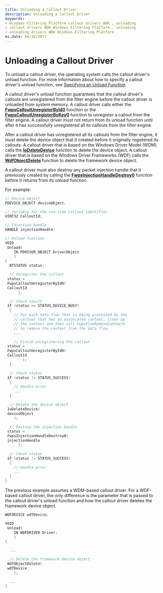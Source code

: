 ```yaml
---
title: Unloading a Callout Driver
description: Unloading a Callout Driver
keywords:
- Windows Filtering Platform callout drivers WDK , unloading
- callout drivers WDK Windows Filtering Platform , unloading
- unloading drivers WDK Windows Filtering Platform
ms.date: 04/20/2017
---
```


# Unloading a Callout Driver


To unload a callout driver, the operating system calls the callout driver's unload function. For more information about how to specify a callout driver's unload function, see [Specifying an Unload Function](specifying-an-unload-function.md).

A callout driver's unload function guarantees that the callout driver's callouts are unregistered from the filter engine before the callout driver is unloaded from system memory. A callout driver calls either the [**FwpsCalloutUnregisterById0**](/windows-hardware/drivers/ddi/fwpsk/nf-fwpsk-fwpscalloutunregisterbyid0) function or the [**FwpsCalloutUnregisterByKey0**](/windows-hardware/drivers/ddi/fwpsk/nf-fwpsk-fwpscalloutunregisterbykey0) function to unregister a callout from the filter engine. A callout driver must not return from its unload function until after it has successfully unregistered all its callouts from the filter engine.

After a callout driver has unregistered all its callouts from the filter engine, it must delete the device object that it created before it originally registered its callouts. A callout driver that is based on the Windows Driver Model (WDM) calls the [**IoDeleteDevice**](/windows-hardware/drivers/ddi/wdm/nf-wdm-iodeletedevice) function to delete the device object. A callout driver that is based on the Windows Driver Frameworks (WDF) calls the [**WdfObjectDelete**](/windows-hardware/drivers/ddi/wdfobject/nf-wdfobject-wdfobjectdelete) function to delete the framework device object.

A callout driver must also destroy any packet injection handle that it previously created by calling the [**FwpsInjectionHandleDestroy0**](/windows-hardware/drivers/ddi/fwpsk/nf-fwpsk-fwpsinjectionhandledestroy0) function before it returns from its unload function.

For example:

```C++
// Device object
PDEVICE_OBJECT deviceObject;

// Variable for the run-time callout identifier
UINT32 CalloutId;

// Injection handle
HANDLE injectionHandle;

// Unload function
VOID
 Unload(
    IN PDRIVER_OBJECT DriverObject
    )
{
  NTSTATUS status;

  // Unregister the callout
 status =
 FwpsCalloutUnregisterById0(
 CalloutId
      );

  // Check result
 if (status == STATUS_DEVICE_BUSY)
  {
    // For each data flow that is being processed by the
    // callout that has an associated context, clean up
    // the context and then call FwpsFlowRemoveContext0
    // to remove the context from the data flow.
    ...

    // Finish unregistering the callout
 status =
 FwpsCalloutUnregisterById0(
 CalloutId
        );
  }

  // Check status
 if (status != STATUS_SUCCESS)
  {
    // Handle error
    ...
  }

  // Delete the device object
 IoDeleteDevice(
 deviceObject
    );

  // Destroy the injection handle
 status =
 FwpsInjectionHandleDestroy0(
 injectionHandle
      );

  // Check status
 if (status != STATUS_SUCCESS)
  {
    // Handle error
    ...
  }
}
```

The previous example assumes a WDM-based callout driver. For a WDF-based callout driver, the only difference is the parameter that is passed to the callout driver's unload function and how the callout driver deletes the framework device object.

```C++
WDFDEVICE wdfDevice;

VOID
 Unload(
    IN WDFDRIVER Driver;
    )
{

  ...

  // Delete the framework device object
 WdfObjectDelete(
 wdfDevice
    );

  ...
}
```

 

